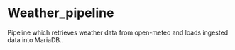 # Weather_pipeline
Pipeline which retrieves weather data from open-meteo and loads ingested data into MariaDB..

